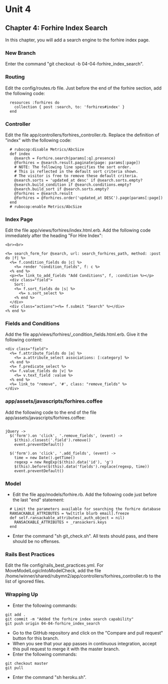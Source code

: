 # Unit 4
## Chapter 4: Forhire Index Search

In this chapter, you will add a search engine to the forhire index page.

### New Branch
Enter the command "git checkout -b 04-04-forhire_index_search".

### Routing
Edit the config/routes.rb file.  Just before the end of the forhire section, add the following code:
```
  resources :forhires do
    collection { post :search, to: 'forhires#index' }
  end
```

### Controller
Edit the file app/controllers/forhires_controller.rb.  Replace the definition of "index" with the following code:
```
  # rubocop:disable Metrics/AbcSize
  def index
    @search = Forhire.search(params[:q].presence)
    @forhires = @search.result.paginate(page: params[:page])
    # NOTE: The following line specifies the sort order.
    # This is reflected in the default sort criteria shown.
    # The visitor is free to remove these default criteria.
    @search.sorts = 'updated_at desc' if @search.sorts.empty?
    @search.build_condition if @search.conditions.empty?
    @search.build_sort if @search.sorts.empty?
    @forhires = @search.result
    @forhires = @forhires.order('updated_at DESC').page(params[:page])
  end
  # rubocop:enable Metrics/AbcSize
```

### Index Page
Edit the file app/views/forhires/index.html.erb.  Add the following code immediately after the heading "For Hire Index":
```
<br><br>

<%= search_form_for @search, url: search_forhires_path, method: :post do |f| %>
  <%= f.condition_fields do |c| %>
    <%= render "condition_fields", f: c %>
  <% end %>
  <p><%= link_to_add_fields "Add Conditions", f, :condition %></p>
  <div class="field">
    Sort:
    <%= f.sort_fields do |s| %>
      <%= s.sort_select %>
    <% end %>
  </div>
  <div class="actions"><%= f.submit "Search" %></div>
<% end %>
```

### Fields and Conditions
Add the file app/views/forhires/_condition_fields.html.erb.  Give it the following content:
```
<div class="field">
  <%= f.attribute_fields do |a| %>
    <%= a.attribute_select associations: [:category] %>
  <% end %>
  <%= f.predicate_select %>
  <%= f.value_fields do |v| %>
    <%= v.text_field :value %>
  <% end %>
  <%= link_to "remove", '#', class: "remove_fields" %>
</div>
```

### app/assets/javascripts/forhires.coffee
Add the following code to the end of the file app/assets/javascripts/forhires.coffee:
```

jQuery ->
  $('form').on 'click', '.remove_fields', (event) ->
    $(this).closest('.field').remove()
    event.preventDefault()

  $('form').on 'click', '.add_fields', (event) ->
    time = new Date().getTime()
    regexp = new RegExp($(this).data('id'), 'g')
    $(this).before($(this).data('fields').replace(regexp, time))
    event.preventDefault()
```

### Model
* Edit the file app/models/forhire.rb.  Add the following code just before the last "end" statement:
```
  # Limit the parameters available for searching the forhire database
  RANSACKABLE_ATTRIBUTES = %w[title blurb email].freeze
  def self.ransackable_attributes(_auth_object = nil)
    RANSACKABLE_ATTRIBUTES + _ransackers.keys
  end
```
* Enter the command "sh git_check.sh".  All tests should pass, and there should be no offenses.

### Rails Best Practices
Edit the file config/rails_best_practices.yml.  For MoveModelLogicIntoModelCheck, add the file /home/winner/shared/rubymn2/app/controllers/forhires_controller.rb to the list of ignored files.

### Wrapping Up
* Enter the following commands:
```
git add .
git commit -m "Added the forhire index search capability"
git push origin 04-04-forhire_index_search
```
* Go to the GitHub repository and click on the "Compare and pull request" button for this branch.
* When you see that your app passes in continuous integration, accept this pull request to merge it with the master branch.
* Enter the following commands:
```
git checkout master
git pull
```
* Enter the command "sh heroku.sh".

